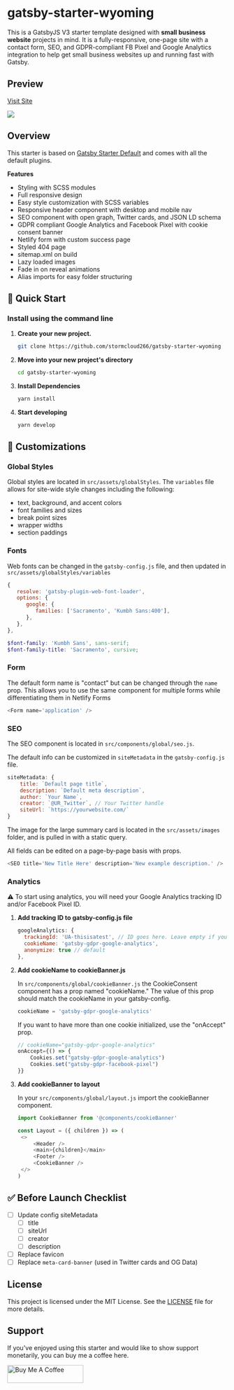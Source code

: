 # gatsby-starter-wyoming

This is a GatsbyJS V3 starter template designed with **small business website** projects in mind. It is a fully-responsive, one-page site with a contact form, SEO, and GDPR-compliant FB Pixel and Google Analytics integration to help get small business websites up and running fast with Gatsby.

## Preview

[Visit Site](https://gatsby-starter-wyoming.netlify.app/)

![](https://github.com/stormcloud266/gatsby-starter-wyoming/blob/master/screenshot.gif)

## Overview

This starter is based on [Gatsby Starter Default](https://github.com/gatsbyjs/gatsby-starter-default) and comes with all the default plugins.

**Features**

- Styling with SCSS modules
- Full responsive design
- Easy style customization with SCSS variables
- Responsive header component with desktop and mobile nav
- SEO component with open graph, Twitter cards, and JSON LD schema
- GDPR compliant Google Analytics and Facebook Pixel with cookie consent banner
- Netlify form with custom success page
- Styled 404 page
- sitemap.xml on build
- Lazy loaded images
- Fade in on reveal animations
- Alias imports for easy folder structuring

## :rocket: Quick Start

### Install using the command line

1. **Create your new project.**

   ```sh
   git clone https://github.com/stormcloud266/gatsby-starter-wyoming
   ```

2. **Move into your new project's directory**

   ```sh
   cd gatsby-starter-wyoming
   ```

3. **Install Dependencies**

   ```sh
   yarn install
   ```

4. **Start developing**

   ```sh
   yarn develop
   ```

## :art: Customizations

### Global Styles

Global styles are located in `src/assets/globalStyles`. The `variables` file allows for site-wide style changes including the following:

- text, background, and accent colors
- font families and sizes
- break point sizes
- wrapper widths
- section paddings

### Fonts

Web fonts can be changed in the `gatsby-config.js` file, and then updated in `src/assets/globalStyles/variables`

```javascript
{
   resolve: 'gatsby-plugin-web-font-loader',
   options: {
      google: {
         families: ['Sacramento', 'Kumbh Sans:400'],
      },
   },
},
```

```scss
$font-family: 'Kumbh Sans', sans-serif;
$font-family-title: 'Sacramento', cursive;
```

### Form

The default form name is "contact" but can be changed through the `name` prop. This allows you to use the same component for multiple forms while differentiating them in Netlify Forms

```javascript
<Form name='application' />
```

### SEO

The SEO component is located in `src/components/global/seo.js`.

The default info can be customized in `siteMetadata` in the `gatsby-config.js` file.

```javascript
siteMetadata: {
    title: `Default page title`,
    description: `Default meta description`,
    author: `Your Name`,
    creator: `@UR_Twitter`, // Your Twitter handle
    siteUrl: `https://yourwebsite.com/`
}
```

The image for the large summary card is located in the `src/assets/images` folder, and is pulled in with a static query.

All fields can be edited on a page-by-page basis with props.

```javascript
<SEO title='New Title Here' description='New example description.' />
```

### Analytics

:warning: To start using analytics, you will need your Google Analytics tracking ID and/or Facebook Pixel ID.

1. **Add tracking ID to gatsby-config.js file**

   ```javascript
   googleAnalytics: {
     trackingId: 'UA-thisisatest', // ID goes here. Leave empty if you want to disable the tracker
     cookieName: 'gatsby-gdpr-google-analytics',
     anonymize: true // default
   },
   ```

2. **Add cookieName to cookieBanner.js**

   In `src/components/global/cookieBanner.js` the CookieConsent component has a prop named "cookieName." The value of this prop should match the cookieName in your gatsby-config.

   ```javascript
   cookieName = 'gatsby-gdpr-google-analytics'
   ```

   If you want to have more than one cookie initialized, use the "onAccept" prop.

   ```javascript
   // cookieName="gatsby-gdpr-google-analytics"
   onAccept={() => {
       Cookies.set("gatsby-gdpr-google-analytics")
       Cookies.set("gatsby-gdpr-facebook-pixel")
   }}
   ```

3. **Add cookieBanner to layout**

   In your `src/components/global/layout.js` import the cookieBanner component.

   ```javascript
   import CookieBanner from '@components/cookieBanner'

   const Layout = ({ children }) => (
   	<>
   		<Header />
   		<main>{children}</main>
   		<Footer />
   		<CookieBanner />
   	</>
   )
   ```

## :white_check_mark: Before Launch Checklist

- [ ] Update config siteMetadata
  - [ ] title
  - [ ] siteUrl
  - [ ] creator
  - [ ] description
- [ ] Replace favicon
- [ ] Replace `meta-card-banner` (used in Twitter cards and OG Data)

## License

This project is licensed under the MIT License. See the [LICENSE](https://github.com/stormcloud266/gatsby-starter-wyoming/blob/master/LICENSE) file for more details.

## Support

If you've enjoyed using this starter and would like to show support monetarily, you can buy me a coffee here.

<a href="https://www.buymeacoffee.com/tawnee" target="_blank"><img src="https://cdn.buymeacoffee.com/buttons/v2/default-violet.png" alt="Buy Me A Coffee" height="41" width="174"></a>
